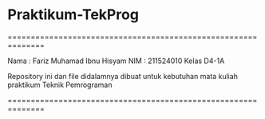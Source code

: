 # Praktikum-TekProg

==============================================================

Nama  : Fariz Muhamad Ibnu Hisyam
NIM   : 211524010
Kelas D4-1A


Repository ini dan file didalamnya dibuat untuk kebutuhan mata kuliah praktikum Teknik Pemrograman

==============================================================
